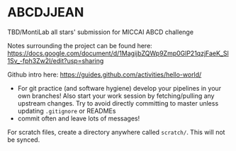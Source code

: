 # ABCDJJEAN
TBD/MontiLab all stars' submission for MICCAI ABCD challenge

Notes surrounding the project can be found here: https://docs.google.com/document/d/1MagijbZQWp9Zmp0GlP21qzjFaeK_Sl1Sv_-fph3Zw2I/edit?usp=sharing

Github intro here: https://guides.github.com/activities/hello-world/
+ For git practice (and software hygiene) develop your pipelines in your own branches! Also start your work session by fetching/pulling any upstream changes. Try to avoid directly committing to master unless updating `.gitignore` or READMEs
+ commit often and leave lots of messages!

For scratch files, create a directory anywhere called `scratch/`. This will not be synced.
